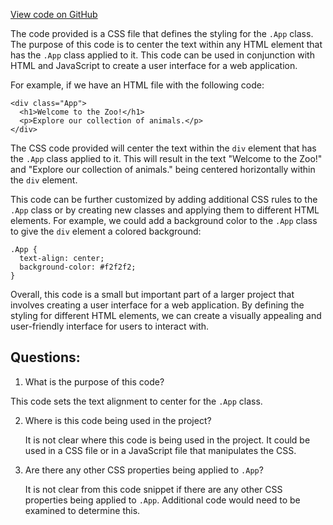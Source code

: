 [View code on GitHub](zoo-labs/zoo/blob/master/lab/src/App.css)

The code provided is a CSS file that defines the styling for the `.App` class. The purpose of this code is to center the text within any HTML element that has the `.App` class applied to it. This code can be used in conjunction with HTML and JavaScript to create a user interface for a web application. 

For example, if we have an HTML file with the following code:

```
<div class="App">
  <h1>Welcome to the Zoo!</h1>
  <p>Explore our collection of animals.</p>
</div>
```

The CSS code provided will center the text within the `div` element that has the `.App` class applied to it. This will result in the text "Welcome to the Zoo!" and "Explore our collection of animals." being centered horizontally within the `div` element.

This code can be further customized by adding additional CSS rules to the `.App` class or by creating new classes and applying them to different HTML elements. For example, we could add a background color to the `.App` class to give the `div` element a colored background:

```
.App {
  text-align: center;
  background-color: #f2f2f2;
}
```

Overall, this code is a small but important part of a larger project that involves creating a user interface for a web application. By defining the styling for different HTML elements, we can create a visually appealing and user-friendly interface for users to interact with.
## Questions: 
 1. What is the purpose of this code?
   
   This code sets the text alignment to center for the `.App` class.

2. Where is this code being used in the project?
   
   It is not clear where this code is being used in the project. It could be used in a CSS file or in a JavaScript file that manipulates the CSS.

3. Are there any other CSS properties being applied to `.App`?
   
   It is not clear from this code snippet if there are any other CSS properties being applied to `.App`. Additional code would need to be examined to determine this.
